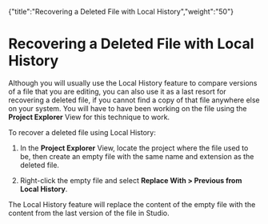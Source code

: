 {"title":"Recovering a Deleted File with Local History","weight":"50"} 

# Recovering a Deleted File with Local History

Although you will usually use the Local History feature to compare versions of a file that you are editing, you can also use it as a last resort for recovering a deleted file, if you cannot find a copy of that file anywhere else on your system. You will have to have been working on the file using the **Project Explorer** View for this technique to work.

To recover a deleted file using Local History:

1.  In the **Project Explorer** View, locate the project where the file used to be, then create an empty file with the same name and extension as the deleted file.
    
2.  Right-click the empty file and select **Replace With > Previous from Local History**.
    

The Local History feature will replace the content of the empty file with the content from the last version of the file in Studio.